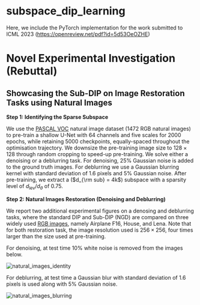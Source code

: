 # subspace_dip_learning
Here, we include the PyTorch implementation for the work submitted to ICML 2023 (https://openreview.net/pdf?id=5d53OeOZHE)

# Novel Experimental Investigation (Rebuttal)
## Showcasing the Sub-DIP on Image Restoration Tasks using Natural Images

**Step 1: Identifying the Sparse Subspace** 

We use the [PASCAL VOC](https://paperswithcode.github.io/torchbench/pascalvoc/) natural image dataset (1472 RGB natural images) to pre-train a shallow U-Net with 64 channels and five scales for 2000 epochs, while retaining 5000 checkpoints, equally-spaced throughout the optimisation trajectory. We downsize the pre-training image size to $128\times 128$ through random cropping to speed-up pre-training. We solve either a denoising or a deblurring task. For denoising, 25% Gaussian noise is added to the ground truth images. For deblurring we use a Gaussian blurring kernel with standard deviation of 1.6 pixels and 5% Gaussian noise. After pre-training, we extract a ($d_{\rm sub} = 4k$) subspace with a sparsity level of $d_{\textrm{lev}} / d_{\theta}$ of 0.75.

**Step 2: Natural Images Restoration (Denoising and Deblurring)**

We report two additional experimental figures on a denosing and deblurring tasks, where the standard DIP and Sub-DIP (NGD) are compared on three widely used [RGB images](https://sipi.usc.edu/database/database.php?volume=misc&image=3#top), namely Airplane F16, House, and Lena. Note that for both restoration task, the image resolution used is $256\times 256$, four times larger than the size used at pre-training. 

For denoising, at test time 10% white noise is removed from the images below.

![natural_images_identity](https://user-images.githubusercontent.com/123627605/226174787-f401685e-c1ab-45b4-8be3-051bd71f7f72.png)

For deblurring, at test time a Gaussian blur with standard deviation of 1.6 pixels is used along with 5% Gaussian noise.

![natural_images_blurring](https://user-images.githubusercontent.com/123627605/226174802-8410e987-9944-4144-8327-6d70b05aaed3.png)
